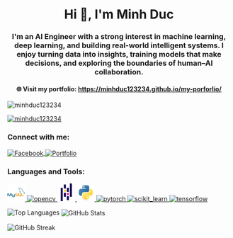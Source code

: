 <h1 align="center">Hi 👋, I'm Minh Duc</h1>
<h3 align="center">
  I'm an AI Engineer with a strong interest in machine learning, deep learning, and building real-world intelligent systems. I enjoy turning data into insights, training models that make decisions, and exploring the boundaries of human–AI collaboration.
</h3>

<h4 align="center">
  🌐 Visit my portfolio: <a href="https://minhduc123234.github.io/my-porforlio/" target="_blank">https://minhduc123234.github.io/my-porforlio/</a>
</h4>

<p align="left">
  <img src="https://komarev.com/ghpvc/?username=minhduc123234&label=Profile%20views&color=0e75b6&style=flat" alt="minhduc123234" />
</p>

<p align="left">
  <a href="https://github.com/ryo-ma/github-profile-trophy">
    <img src="https://github-profile-trophy.vercel.app/?username=minhduc123234" alt="minhduc123234" />
  </a>
</p>

<h3 align="left">Connect with me:</h3>
<p align="left">
  <a href="https://fb.com/minh.uc.342108" target="blank">
    <img align="center" src="https://raw.githubusercontent.com/rahuldkjain/github-profile-readme-generator/master/src/images/icons/Social/facebook.svg" alt="Facebook" height="30" width="40" />
  </a>
  <a href="https://minhduc123234.github.io/my-porforlio/" target="blank">
    <img align="center" src="https://img.icons8.com/ios-filled/50/000000/domain.png" alt="Portfolio" height="30" width="40"/>
  </a>
</p>

<h3 align="left">Languages and Tools:</h3>
<p align="left">
  <a href="https://www.mysql.com/" target="_blank" rel="noreferrer">
    <img src="https://raw.githubusercontent.com/devicons/devicon/master/icons/mysql/mysql-original-wordmark.svg" alt="mysql" width="40" height="40"/>
  </a>
  <a href="https://opencv.org/" target="_blank" rel="noreferrer">
    <img src="https://www.vectorlogo.zone/logos/opencv/opencv-icon.svg" alt="opencv" width="40" height="40"/>
  </a>
  <a href="https://pandas.pydata.org/" target="_blank" rel="noreferrer">
    <img src="https://raw.githubusercontent.com/devicons/devicon/2ae2a900d2f041da66e950e4d48052658d850630/icons/pandas/pandas-original.svg" alt="pandas" width="40" height="40"/>
  </a>
  <a href="https://www.python.org" target="_blank" rel="noreferrer">
    <img src="https://raw.githubusercontent.com/devicons/devicon/master/icons/python/python-original.svg" alt="python" width="40" height="40"/>
  </a>
  <a href="https://pytorch.org/" target="_blank" rel="noreferrer">
    <img src="https://www.vectorlogo.zone/logos/pytorch/pytorch-icon.svg" alt="pytorch" width="40" height="40"/>
  </a>
  <a href="https://scikit-learn.org/" target="_blank" rel="noreferrer">
    <img src="https://upload.wikimedia.org/wikipedia/commons/0/05/Scikit_learn_logo_small.svg" alt="scikit_learn" width="40" height="40"/>
  </a>
  <a href="https://www.tensorflow.org" target="_blank" rel="noreferrer">
    <img src="https://www.vectorlogo.zone/logos/tensorflow/tensorflow-icon.svg" alt="tensorflow" width="40" height="40"/>
  </a>
</p>

<p>
  <img align="left" src="https://github-readme-stats.vercel.app/api/top-langs?username=minhduc123234&show_icons=true&locale=en&layout=compact" alt="Top Languages"/>
</p>

<p>&nbsp;<img align="center" src="https://github-readme-stats.vercel.app/api?username=minhduc123234&show_icons=true&locale=en" alt="GitHub Stats" /></p>

<p><img align="center" src="https://github-readme-streak-stats.herokuapp.com/?user=minhduc123234" alt="GitHub Streak" /></p>
